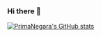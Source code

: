 ### Hi there 👋

<!--
**primanegara/primanegara** is a ✨ _special_ ✨ repository because its `README.md` (this file) appears on your GitHub profile.

Here are some ideas to get you started:

- 🔭 I’m currently working on ...
- 🌱 I’m currently learning ...
- 👯 I’m looking to collaborate on ...
- 🤔 I’m looking for help with ...
- 💬 Ask me about ...
- 📫 How to reach me: ...
- 😄 Pronouns: ...
- ⚡ Fun fact: ...
-->

[![PrimaNegara's GitHub stats](https://github-readme-stats.vercel.app/api?username=primanegara)](https://github.com/primanegara/github-readme-stats)
